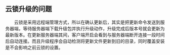 ## 云锁升级的问题

&emsp;&emsp;云锁是采用远程端管理方式，所以在确认更新后，其实是把更新命令发送到服务器端，等待服务器端下载升级包并执行升级动作，升级完成后版本号就会更新为最新版本。在更新服务器端其间，客户端开启会看到与服务器端断开连接一段时间后自动连接。而且升级程序会自动检测将更新文件更新到旧的目录，同时覆盖安装是不会影响之前云锁的设置。